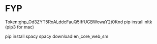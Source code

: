 # FYP

Token: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
pip install nltk (pip3 for mac)

pip install spacy
spacy download en_core_web_sm